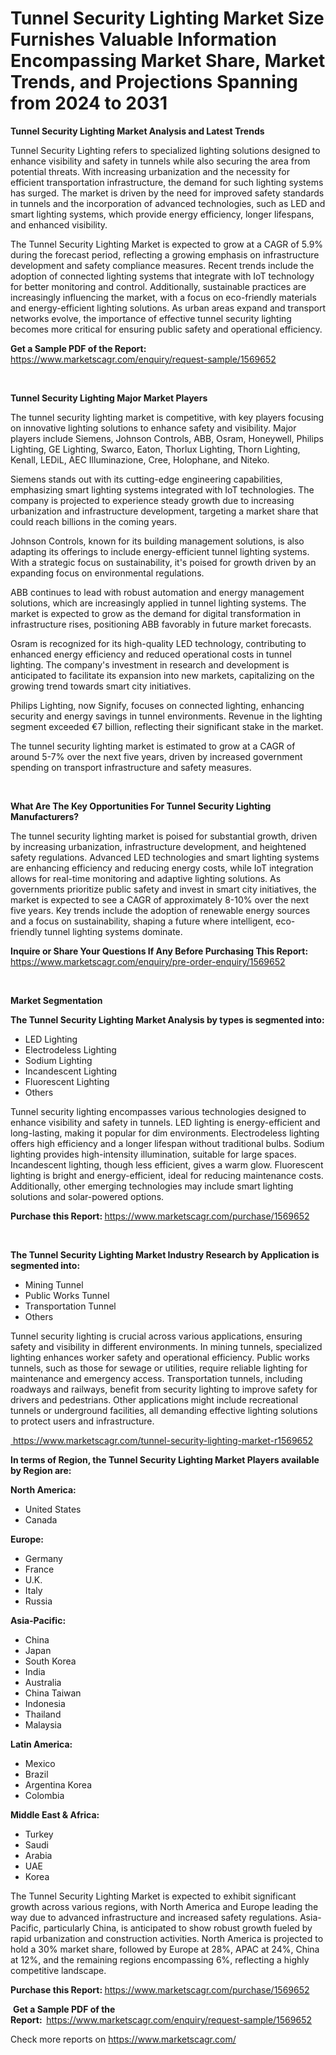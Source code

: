 <p><h1>Tunnel Security Lighting Market Size Furnishes Valuable Information Encompassing Market Share, Market Trends, and Projections Spanning from 2024 to 2031</h1></p><p><strong>Tunnel Security Lighting Market Analysis and Latest Trends</strong></p>
<p><p>Tunnel Security Lighting refers to specialized lighting solutions designed to enhance visibility and safety in tunnels while also securing the area from potential threats. With increasing urbanization and the necessity for efficient transportation infrastructure, the demand for such lighting systems has surged. The market is driven by the need for improved safety standards in tunnels and the incorporation of advanced technologies, such as LED and smart lighting systems, which provide energy efficiency, longer lifespans, and enhanced visibility. </p><p>The Tunnel Security Lighting Market is expected to grow at a CAGR of 5.9% during the forecast period, reflecting a growing emphasis on infrastructure development and safety compliance measures. Recent trends include the adoption of connected lighting systems that integrate with IoT technology for better monitoring and control. Additionally, sustainable practices are increasingly influencing the market, with a focus on eco-friendly materials and energy-efficient lighting solutions. As urban areas expand and transport networks evolve, the importance of effective tunnel security lighting becomes more critical for ensuring public safety and operational efficiency.</p></p>
<p><strong>Get a Sample PDF of the Report:&nbsp;</strong> <a href="https://www.marketscagr.com/enquiry/request-sample/1569652?utm_campaign=1889&utm_medium=2&utm_source=Github&utm_content=ia&utm_term=29122024&utm_id=tunnel-security-lighting">https://www.marketscagr.com/enquiry/request-sample/1569652</a></p>
<p>&nbsp;</p>
<p><strong>Tunnel Security Lighting Major Market Players</strong></p>
<p><p>The tunnel security lighting market is competitive, with key players focusing on innovative lighting solutions to enhance safety and visibility. Major players include Siemens, Johnson Controls, ABB, Osram, Honeywell, Philips Lighting, GE Lighting, Swarco, Eaton, Thorlux Lighting, Thorn Lighting, Kenall, LEDiL, AEC Illuminazione, Cree, Holophane, and Niteko.</p><p>Siemens stands out with its cutting-edge engineering capabilities, emphasizing smart lighting systems integrated with IoT technologies. The company is projected to experience steady growth due to increasing urbanization and infrastructure development, targeting a market share that could reach billions in the coming years.</p><p>Johnson Controls, known for its building management solutions, is also adapting its offerings to include energy-efficient tunnel lighting systems. With a strategic focus on sustainability, it's poised for growth driven by an expanding focus on environmental regulations.</p><p>ABB continues to lead with robust automation and energy management solutions, which are increasingly applied in tunnel lighting systems. The market is expected to grow as the demand for digital transformation in infrastructure rises, positioning ABB favorably in future market forecasts.</p><p>Osram is recognized for its high-quality LED technology, contributing to enhanced energy efficiency and reduced operational costs in tunnel lighting. The company's investment in research and development is anticipated to facilitate its expansion into new markets, capitalizing on the growing trend towards smart city initiatives.</p><p>Philips Lighting, now Signify, focuses on connected lighting, enhancing security and energy savings in tunnel environments. Revenue in the lighting segment exceeded €7 billion, reflecting their significant stake in the market.</p><p>The tunnel security lighting market is estimated to grow at a CAGR of around 5-7% over the next five years, driven by increased government spending on transport infrastructure and safety measures.</p></p>
<p>&nbsp;</p>
<p><strong>What Are The Key Opportunities For Tunnel Security Lighting Manufacturers?</strong></p>
<p><p>The tunnel security lighting market is poised for substantial growth, driven by increasing urbanization, infrastructure development, and heightened safety regulations. Advanced LED technologies and smart lighting systems are enhancing efficiency and reducing energy costs, while IoT integration allows for real-time monitoring and adaptive lighting solutions. As governments prioritize public safety and invest in smart city initiatives, the market is expected to see a CAGR of approximately 8-10% over the next five years. Key trends include the adoption of renewable energy sources and a focus on sustainability, shaping a future where intelligent, eco-friendly tunnel lighting systems dominate.</p></p>
<p><strong>Inquire or Share Your Questions If Any Before Purchasing This Report:</strong> <a href="https://www.marketscagr.com/enquiry/pre-order-enquiry/1569652?utm_campaign=1889&utm_medium=2&utm_source=Github&utm_content=ia&utm_term=29122024&utm_id=tunnel-security-lighting">https://www.marketscagr.com/enquiry/pre-order-enquiry/1569652</a></p>
<p>&nbsp;</p>
<p><strong>Market Segmentation</strong></p>
<p><strong>The Tunnel Security Lighting Market Analysis by types is segmented into:</strong></p>
<p><ul><li>LED Lighting</li><li>Electrodeless Lighting</li><li>Sodium Lighting</li><li>Incandescent Lighting</li><li>Fluorescent Lighting</li><li>Others</li></ul></p>
<p><p>Tunnel security lighting encompasses various technologies designed to enhance visibility and safety in tunnels. LED lighting is energy-efficient and long-lasting, making it popular for dim environments. Electrodeless lighting offers high efficiency and a longer lifespan without traditional bulbs. Sodium lighting provides high-intensity illumination, suitable for large spaces. Incandescent lighting, though less efficient, gives a warm glow. Fluorescent lighting is bright and energy-efficient, ideal for reducing maintenance costs. Additionally, other emerging technologies may include smart lighting solutions and solar-powered options.</p></p>
<p><strong>Purchase this Report:&nbsp;</strong><a href="https://www.marketscagr.com/purchase/1569652?utm_campaign=1889&utm_medium=2&utm_source=Github&utm_content=ia&utm_term=29122024&utm_id=tunnel-security-lighting">https://www.marketscagr.com/purchase/1569652</a></p>
<p>&nbsp;</p>
<p><strong>The Tunnel Security Lighting Market Industry Research by Application is segmented into:</strong></p>
<p><ul><li>Mining Tunnel</li><li>Public Works Tunnel</li><li>Transportation Tunnel</li><li>Others</li></ul></p>
<p><p>Tunnel security lighting is crucial across various applications, ensuring safety and visibility in different environments. In mining tunnels, specialized lighting enhances worker safety and operational efficiency. Public works tunnels, such as those for sewage or utilities, require reliable lighting for maintenance and emergency access. Transportation tunnels, including roadways and railways, benefit from security lighting to improve safety for drivers and pedestrians. Other applications might include recreational tunnels or underground facilities, all demanding effective lighting solutions to protect users and infrastructure.</p></p>
<p><a href="https://www.marketscagr.com/tunnel-security-lighting-market-r1569652?utm_campaign=1889&utm_medium=2&utm_source=Github&utm_content=ia&utm_term=29122024&utm_id=tunnel-security-lighting">&nbsp;https://www.marketscagr.com/tunnel-security-lighting-market-r1569652</a></p>
<p><strong>In terms of Region, the Tunnel Security Lighting Market Players available by Region are:</strong></p>
<p>
    <p> <strong> North America: </strong>
        <ul>
            <li>United States</li>
            <li>Canada</li>
        </ul>
        </p> 
    <p> <strong> Europe: </strong>
        <ul>
            <li>Germany</li>
            <li>France</li>
            <li>U.K.</li>
            <li>Italy</li>
            <li>Russia</li>
        </ul>
        </p> 
    <p> <strong> Asia-Pacific: </strong>
        <ul>
            <li>China</li>
            <li>Japan</li>
            <li>South Korea</li>
            <li>India</li>
            <li>Australia</li>
            <li>China Taiwan</li>
            <li>Indonesia</li>
            <li>Thailand</li>
            <li>Malaysia</li>
        </ul>
        </p> 
    <p> <strong> Latin America: </strong>
        <ul>
            <li>Mexico</li>
            <li>Brazil</li>
            <li>Argentina Korea</li>
            <li>Colombia</li>
        </ul>
        </p> 
    <p> <strong> Middle East & Africa: </strong>
        <ul>
            <li>Turkey</li>
            <li>Saudi</li>
            <li>Arabia</li>
            <li>UAE</li>
            <li>Korea</li>
        </ul>
    </p>
    </p>
<p><p>The Tunnel Security Lighting Market is expected to exhibit significant growth across various regions, with North America and Europe leading the way due to advanced infrastructure and increased safety regulations. Asia-Pacific, particularly China, is anticipated to show robust growth fueled by rapid urbanization and construction activities. North America is projected to hold a 30% market share, followed by Europe at 28%, APAC at 24%, China at 12%, and the remaining regions encompassing 6%, reflecting a highly competitive landscape.</p></p>
<p><strong>Purchase this Report: </strong><a href="https://www.marketscagr.com/purchase/1569652?utm_campaign=1889&utm_medium=2&utm_source=Github&utm_content=ia&utm_term=29122024&utm_id=tunnel-security-lighting">https://www.marketscagr.com/purchase/1569652</a></p>
<p>&nbsp;<strong>Get a Sample PDF of the Report:&nbsp;&nbsp;</strong><a href="https://www.marketscagr.com/enquiry/request-sample/1569652?utm_campaign=1889&utm_medium=2&utm_source=Github&utm_content=ia&utm_term=29122024&utm_id=tunnel-security-lighting">https://www.marketscagr.com/enquiry/request-sample/1569652</a></p>
<p><strong></strong></p>
<p>Check more reports on <a href="https://www.marketscagr.com/?utm_campaign=1889&utm_medium=2&utm_source=Github&utm_content=ia&utm_term=29122024&utm_id=tunnel-security-lighting">https://www.marketscagr.com/</a></p>